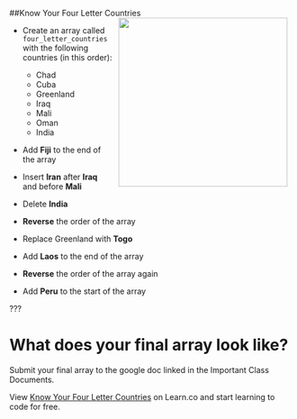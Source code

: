 
##Know Your Four Letter Countries
<img src="https://s3.amazonaws.com/after-school-assets/globe.jpeg" align="right" width="300px" hspace="10"> 
+ Create an array called `four_letter_countries` with the following countries (in this order):
	- Chad
	- Cuba
	- Greenland
	- Iraq
	- Mali
	- Oman
	- India

+ Add **Fiji** to the end of the array

+ Insert **Iran** after **Iraq** and before **Mali**

+ Delete **India**

+ **Reverse** the order of the array

+ Replace Greenland with **Togo**

+ Add **Laos** to the end of the array

+ **Reverse** the order of the array again

+ Add **Peru** to the start of the array

???

# What does your final array look like?

Submit your final array to the google doc linked in the Important Class Documents. 

<p data-visibility='hidden'>View <a href='https://learn.co/lessons/hs-manipulating-arrays-mini-lab' title='Know Your Four Letter Countries'>Know Your Four Letter Countries</a> on Learn.co and start learning to code for free.</p>
